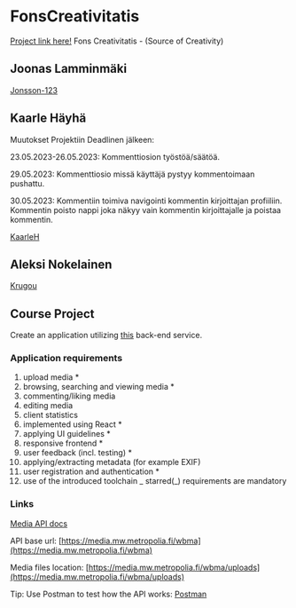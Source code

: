# FonsCreativitatis

[Project link here!](https://krugou.github.io/FonsCreativitatis/project/)
Fons Creativitatis - (Source of Creativity)

## Joonas Lamminmäki

[Jonsson-123](https://github.com/Jonsson-123)

## Kaarle Häyhä

Muutokset Projektiin Deadlinen jälkeen:

23.05.2023-26.05.2023: Kommenttiosion työstöä/säätöä.

29.05.2023: Kommenttiosio missä käyttäjä pystyy kommentoimaan pushattu.

30.05.2023: Kommentiin toimiva navigointi kommentin kirjoittajan profiiliin. Kommentin poisto nappi joka näkyy vain kommentin kirjoittajalle ja poistaa kommentin.

[KaarleH](https://github.com/KaarleH)

## Aleksi Nokelainen

[Krugou](https://github.com/Krugou)

## Course Project

Create an application utilizing [this](https://media-new.mw.metropolia.fi/wbma/docs/) back-end service.

### Application requirements

1. upload media \*
2. browsing, searching and viewing media \*
3. commenting/liking media
4. editing media
5. client statistics
6. implemented using React \*
7. applying UI guidelines \*
8. responsive frontend \*
9. user feedback (incl. testing) \*
10. applying/extracting metadata (for example EXIF)
11. user registration and authentication \*
12. use of the introduced toolchain _
    starred(_) requirements are mandatory

### Links

[Media API docs](https://media.mw.metropolia.fi/wbma/docs/)

API base url: [https://media.mw.metropolia.fi/wbma](https://media.mw.metropolia.fi/wbma)

Media files location: [https://media.mw.metropolia.fi/wbma/uploads](https://media.mw.metropolia.fi/wbma/uploads)

Tip: Use Postman to test how the API works: [Postman](https://www.getpostman.com/)
